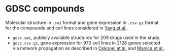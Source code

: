 # GDSC compounds

Molecular structure in `.smi` format and gene expression in `.csv.gz` format for the compounds and cell lines considered in [Yang et al.](https://academic.oup.com/nar/article/41/D1/D955/1059448).

- `gdsc.smi`, publicly available structures for 209 drugs used in the study.
- `gdsc.csv.gz`, gene expression for 970 cell lines in 2128 genes selected via network propagation as described in [Oskooei at al.](https://arxiv.org/abs/1811.06802) and [Manica et al.](https://arxiv.org/abs/1904.11223).
